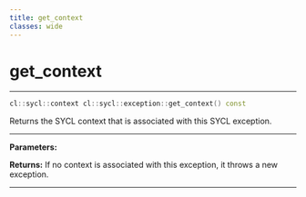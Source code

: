 ```yaml
---
title: get_context
classes: wide
---
```

# get_context

---

```cpp
cl::sycl::context cl::sycl::exception::get_context() const
```


Returns the SYCL context that is associated with this SYCL exception. 


---
**Parameters:**

**Returns:** If no context is associated with this exception, it throws a new exception.

---
